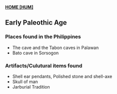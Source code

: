 **[HOME [HUM]](HUM101.md#^MID2CH1)**

## Early Paleothic Age

### Places found in the Philippines
- The cave and the Tabon caves in Palawan
- Bato cave in Sorsogon

### Artifacts/Culutural items found
- Shell ear pendants, Polished stone and shell-axe
- Skull of man
- Jarburial Tradition